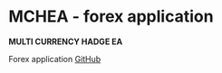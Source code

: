 # MCHEA - forex application
**MULTI CURRENCY HADGE EA**

Forex application [GitHub](https://alexhlv.github.io/Webovio/)